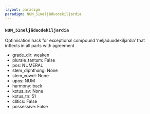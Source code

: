 ```yaml
---
layout: paradigm
paradigm: NUM_51neljäduodekiljardia
---
```

### ` NUM_51neljäduodekiljardia `

Optimisation hack for exceptional compound ’neljäduodekiljardia’ that inflects in all parts with agreement
* grade_dir: weaken
* plurale_tantum: False
* pos: NUMERAL
* stem_diphthong: None
* stem_vowel: None
* upos: NUM
* harmony: back
* kotus_av: None
* kotus_tn: 51
* clitics: False
* possessive: False

